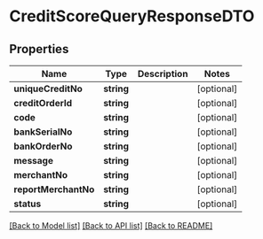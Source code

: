 # CreditScoreQueryResponseDTO

## Properties
Name | Type | Description | Notes
------------ | ------------- | ------------- | -------------
**uniqueCreditNo** | **string** |  | [optional] 
**creditOrderId** | **string** |  | [optional] 
**code** | **string** |  | [optional] 
**bankSerialNo** | **string** |  | [optional] 
**bankOrderNo** | **string** |  | [optional] 
**message** | **string** |  | [optional] 
**merchantNo** | **string** |  | [optional] 
**reportMerchantNo** | **string** |  | [optional] 
**status** | **string** |  | [optional] 

[[Back to Model list]](../README.md#documentation-for-models) [[Back to API list]](../README.md#documentation-for-api-endpoints) [[Back to README]](../README.md)


